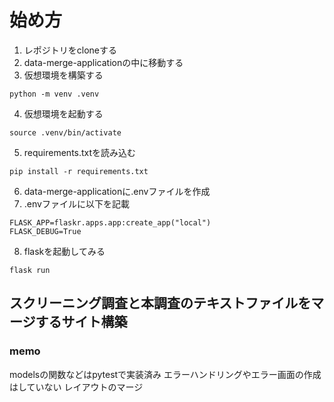 # 始め方
1. レポジトリをcloneする
2. data-merge-applicationの中に移動する
3. 仮想環境を構築する
```
python -m venv .venv
```
4. 仮想環境を起動する
```
source .venv/bin/activate
```
5. requirements.txtを読み込む
```
pip install -r requirements.txt
```
6. data-merge-applicationに.envファイルを作成
7. .envファイルに以下を記載
```
FLASK_APP=flaskr.apps.app:create_app("local")
FLASK_DEBUG=True
```
8. flaskを起動してみる
```
flask run
```

## スクリーニング調査と本調査のテキストファイルをマージするサイト構築

### memo 
modelsの関数などはpytestで実装済み
エラーハンドリングやエラー画面の作成はしていない
レイアウトのマージ
